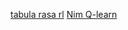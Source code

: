 [tabula rasa rl](https://arxiv.org/pdf/1903.03674)
[Nim Q-learn](https://www.csc.kth.se/utbildning/kth/kurser/DD143X/dkand11/Group6Lars/erik.jarleberg.report.pdf)
